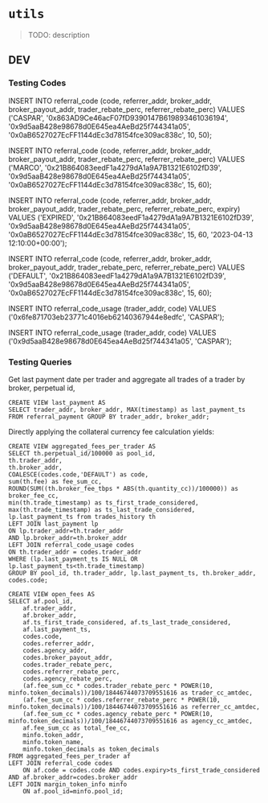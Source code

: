 # `utils`

> TODO: description

## DEV

### Testing Codes

INSERT INTO referral_code (code, referrer_addr, broker_addr, broker_payout_addr, trader_rebate_perc, referrer_rebate_perc)
VALUES ('CASPAR', '0x863AD9Ce46acF07fD9390147B619893461036194', '0x9d5aaB428e98678d0E645ea4AeBd25f744341a05', '0x0aB6527027EcFF1144dEc3d78154fce309ac838c', 10, 50);

INSERT INTO referral_code (code, referrer_addr, broker_addr, broker_payout_addr, trader_rebate_perc, referrer_rebate_perc)
VALUES ('MARCO', '0x21B864083eedF1a4279dA1a9A7B1321E6102fD39', '0x9d5aaB428e98678d0E645ea4AeBd25f744341a05', '0x0aB6527027EcFF1144dEc3d78154fce309ac838c', 15, 60);

INSERT INTO referral_code (code, referrer_addr, broker_addr, broker_payout_addr, trader_rebate_perc, referrer_rebate_perc, expiry)
VALUES ('EXPIRED', '0x21B864083eedF1a4279dA1a9A7B1321E6102fD39', '0x9d5aaB428e98678d0E645ea4AeBd25f744341a05', '0x0aB6527027EcFF1144dEc3d78154fce309ac838c', 15, 60, '2023-04-13 12:10:00+00:00');

INSERT INTO referral_code (code, referrer_addr, broker_addr, broker_payout_addr, trader_rebate_perc, referrer_rebate_perc)
VALUES ('DEFAULT', '0x21B864083eedF1a4279dA1a9A7B1321E6102fD39', '0x9d5aaB428e98678d0E645ea4AeBd25f744341a05', '0x0aB6527027EcFF1144dEc3d78154fce309ac838c', 15, 60);

INSERT INTO referral_code_usage (trader_addr, code)
VALUES ('0x6fe871703eb23771c4016eb62140367944e8edfc', 'CASPAR');

INSERT INTO referral_code_usage (trader_addr, code)
VALUES ('0x9d5aaB428e98678d0E645ea4AeBd25f744341a05', 'CASPAR');

### Testing Queries

Get last payment date per trader and aggregate all trades of a trader by broker, perpetual id,

```
CREATE VIEW last_payment AS
SELECT trader_addr, broker_addr, MAX(timestamp) as last_payment_ts
FROM referral_payment GROUP BY trader_addr, broker_addr;
```

Directly applying the collateral currency fee calculation yields:

```
CREATE VIEW aggregated_fees_per_trader AS
SELECT th.perpetual_id/100000 as pool_id,
th.trader_addr,
th.broker_addr,
COALESCE(codes.code,'DEFAULT') as code,
sum(th.fee) as fee_sum_cc,
ROUND(SUM((th.broker_fee_tbps * ABS(th.quantity_cc))/100000)) as broker_fee_cc,
min(th.trade_timestamp) as ts_first_trade_considered,
max(th.trade_timestamp) as ts_last_trade_considered,
lp.last_payment_ts from trades_history th
LEFT JOIN last_payment lp
ON lp.trader_addr=th.trader_addr
AND lp.broker_addr=th.broker_addr
LEFT JOIN referral_code_usage codes
ON th.trader_addr = codes.trader_addr
WHERE (lp.last_payment_ts IS NULL OR lp.last_payment_ts<th.trade_timestamp)
GROUP BY pool_id, th.trader_addr, lp.last_payment_ts, th.broker_addr, codes.code;
```

```
CREATE VIEW open_fees AS
SELECT af.pool_id,
    af.trader_addr,
    af.broker_addr,
    af.ts_first_trade_considered, af.ts_last_trade_considered,
    af.last_payment_ts,
    codes.code,
    codes.referrer_addr,
    codes.agency_addr,
    codes.broker_payout_addr,
    codes.trader_rebate_perc,
    codes.referrer_rebate_perc,
    codes.agency_rebate_perc,
    (af.fee_sum_cc * codes.trader_rebate_perc * POWER(10, minfo.token_decimals))/100/18446744073709551616 as trader_cc_amtdec,
    (af.fee_sum_cc * codes.referrer_rebate_perc * POWER(10, minfo.token_decimals))/100/18446744073709551616 as referrer_cc_amtdec,
    (af.fee_sum_cc * codes.agency_rebate_perc * POWER(10, minfo.token_decimals))/100/18446744073709551616 as agency_cc_amtdec,
    af.fee_sum_cc as total_fee_cc,
    minfo.token_addr,
    minfo.token_name,
    minfo.token_decimals as token_decimals
FROM aggregated_fees_per_trader af
LEFT JOIN referral_code codes
    ON af.code = codes.code AND codes.expiry>ts_first_trade_considered AND af.broker_addr=codes.broker_addr
LEFT JOIN margin_token_info minfo
    ON af.pool_id=minfo.pool_id;
```
